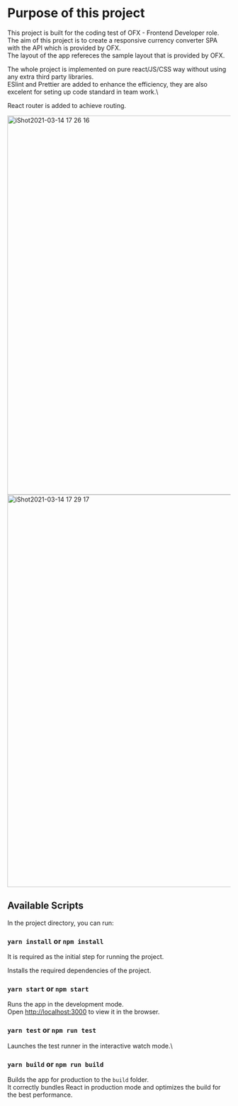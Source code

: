 # Purpose of this project

This project is built for the coding test of OFX - Frontend Developer role.\
The aim of this project is to create a responsive currency converter SPA with the API which is provided by OFX.\
The layout of the app refereces the sample layout that is provided by OFX.

The whole project is implemented on pure react/JS/CSS way without using any extra third party libraries.\
ESlint and Prettier are added to enhance the efficiency, they are also excelent for seting up code standard in team work.\

React router is added to achieve routing.

<img width="854" alt="iShot2021-03-14 17 26 16" src="https://user-images.githubusercontent.com/30839443/111059558-aaeffb80-84ea-11eb-9168-6a50aad01d32.png">

<img width="884" alt="iShot2021-03-14 17 29 17" src="https://user-images.githubusercontent.com/30839443/111059579-d4a92280-84ea-11eb-86ba-f6edea27184b.png">

## Available Scripts

In the project directory, you can run:

### `yarn install` or `npm install`

It is required as the initial step for running the project.

Installs the required dependencies of the project.

### `yarn start` or `npm start`

Runs the app in the development mode.\
Open [http://localhost:3000](http://localhost:3000) to view it in the browser.

### `yarn test` or `npm run test`

Launches the test runner in the interactive watch mode.\

### `yarn build` or `npm run build`

Builds the app for production to the `build` folder.\
It correctly bundles React in production mode and optimizes the build for the best performance.

